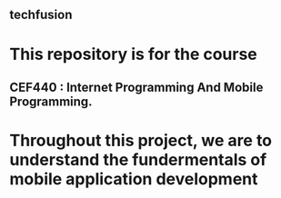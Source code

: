 ## techfusion
# This repository is for the course 
## CEF440 : Internet Programming And Mobile Programming.
# Throughout this project, we are to understand the fundermentals of mobile application development
